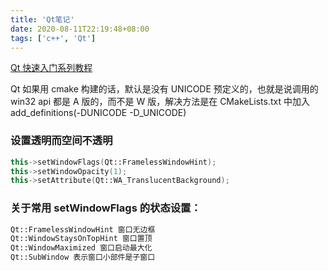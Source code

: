 ```yaml
---
title: 'Qt笔记'
date: 2020-08-11T22:19:48+08:00
tags: ['c++', 'Qt']
---
```


[Qt 快速入门系列教程](http://shouce.jb51.net/qt-beginning/)

Qt 如果用 cmake 构建的话，默认是没有 UNICODE 预定义的，也就是说调用的 win32 api 都是 A 版的，而不是 W 版，解决方法是在 CMakeLists.txt 中加入 add_definitions(-DUNICODE -D_UNICODE)

### 设置透明而空间不透明

```cpp
this->setWindowFlags(Qt::FramelessWindowHint);
this->setWindowOpacity(1);
this->setAttribute(Qt::WA_TranslucentBackground);
```

### 关于常用 setWindowFlags 的状态设置：

```cpp
Qt::FramelessWindowHint 窗口无边框
Qt::WindowStaysOnTopHint 窗口置顶
Qt::WindowMaximized 窗口启动最大化
Qt::SubWindow 表示窗口小部件是子窗口
```
